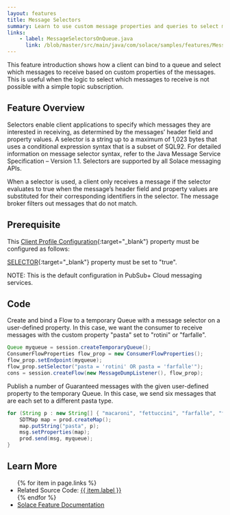 ```yaml
---
layout: features
title: Message Selectors
summary: Learn to use custom message properties and queries to select messages.
links:
    - label: MessageSelectorsOnQueue.java
      link: /blob/master/src/main/java/com/solace/samples/features/MessageSelectorsOnQueue.java
---
```


This feature introduction shows how a client can bind to a queue and select which messages to receive based on custom properties of the messages.  This is useful when the logic to select which messages to receive is not possible with a simple topic subscription.

## Feature Overview

Selectors enable client applications to specify which messages they are interested in receiving, as determined by the messages’ header field and property values. A selector is a string up to a maximum of 1,023 bytes that uses a conditional expression syntax that is a subset of SQL92. For detailed information on message selector syntax, refer to the Java Message Service Specification – Version 1.1. Selectors are supported by all Solace messaging APIs.

When a selector is used, a client only receives a message if the selector evaluates to true when the message’s header field and property values are substituted for their corresponding identifiers in the selector. The message broker filters out messages that do not match.

## Prerequisite

This [Client Profile Configuration](https://docs.solace.com/Configuring-and-Managing/Configuring-Client-Profiles.htm){:target="_blank"} property must be configured as follows:

[SELECTOR](https://docs.solace.com/API-Developer-Online-Ref-Documentation/java/com/solacesystems/jcsmp/CapabilityType.html#SELECTOR){:target="_blank"} property must be set to "true".

NOTE:  This is the default configuration in PubSub+ Cloud messaging services.

## Code

Create and bind a Flow to a temporary Queue with a message selector on a user-defined property.  In this case, we want the consumer to receive messages with the custom property "pasta" set to "rotini" or "farfalle".

```java
Queue myqueue = session.createTemporaryQueue();
ConsumerFlowProperties flow_prop = new ConsumerFlowProperties();
flow_prop.setEndpoint(myqueue);
flow_prop.setSelector("pasta = 'rotini' OR pasta = 'farfalle'");
cons = session.createFlow(new MessageDumpListener(), flow_prop);                    
```

Publish a number of Guaranteed messages with the given user-defined property to the temporary Queue.  In this case, we send six messages that are each set to a different pasta type.

```java
for (String p : new String[] { "macaroni", "fettuccini", "farfalle", "fiori", "rotini", "penne" }) {
    SDTMap map = prod.createMap();
    map.putString("pasta", p);
    msg.setProperties(map);
    prod.send(msg, myqueue);
}
```

## Learn More

<ul>
{% for item in page.links %}
<li>Related Source Code: <a href="{{ site.repository }}{{ item.link }}" target="_blank">{{ item.label }}</a></li>
{% endfor %}
<li><a href="https://docs.solace.com/Solace-JMS-API/Selectors.htm?Highlight=selector" target="_blank">Solace Feature Documentation</a></li>
</ul>


 